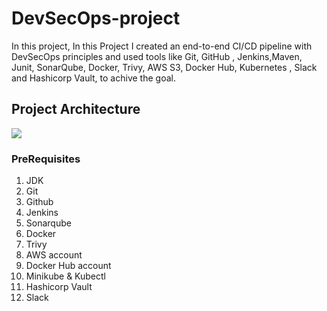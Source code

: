 # DevSecOps-project

In this project, In this Project I created an end-to-end CI/CD pipeline with DevSecOps principles and used tools like  Git, GitHub , Jenkins,Maven, Junit, SonarQube, Docker, Trivy, AWS S3, Docker Hub, Kubernetes , Slack and Hashicorp Vault, to achive the goal.


## Project Architecture
![](https://github.com/praveensirvi1212/DevSecOps-project/blob/main/Images/architecture.png)

### PreRequisites
1. JDK 
1. Git 
1. Github
1. Jenkins
1. Sonarqube
1. Docker
1. Trivy
1. AWS account
1. Docker Hub account
1. Minikube & Kubectl
1. Hashicorp Vault
1. Slack
